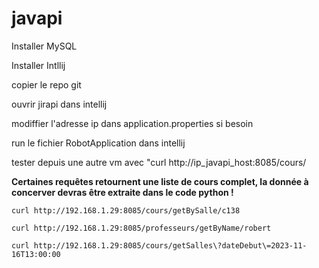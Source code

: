 # javapi

Installer MySQL

Installer Intllij

copier le repo git

ouvrir jirapi dans intellij

modiffier l'adresse ip dans application.properties si besoin

run le fichier RobotApplication dans intellij

tester depuis une autre vm avec "curl http://ip_javapi_host:8085/cours/

**Certaines requêtes retournent une liste de cours complet, la donnée à concerver devras être extraite dans le code python !**

`curl http://192.168.1.29:8085/cours/getBySalle/c138`

`curl http://192.168.1.29:8085/professeurs/getByName/robert`

`curl http://192.168.1.29:8085/cours/getSalles\?dateDebut\=2023-11-16T13:00:00`
